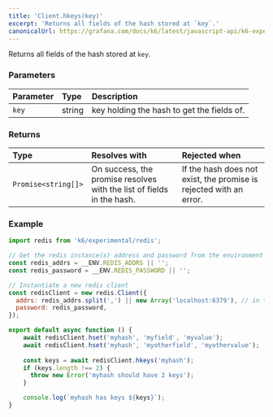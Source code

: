```yaml
---
title: 'Client.hkeys(key)'
excerpt: 'Returns all fields of the hash stored at `key`.'
canonicalUrl: https://grafana.com/docs/k6/latest/javascript-api/k6-experimental/redis/client/client-hkeys/
---
```


Returns all fields of the hash stored at `key`.

### Parameters

| Parameter | Type   | Description                                |
| :-------- | :----- | :----------------------------------------- |
| `key`     | string | key holding the hash to get the fields of. |


### Returns

| Type                | Resolves with                                                         | Rejected when                                                      |
| :------------------ | :-------------------------------------------------------------------- | :----------------------------------------------------------------- |
| `Promise<string[]>` | On success, the promise resolves with the list of fields in the hash. | If the hash does not exist, the promise is rejected with an error. |

### Example

<CodeGroup labels={[]}>

```javascript
import redis from 'k6/experimental/redis';

// Get the redis instance(s) address and password from the environment
const redis_addrs = __ENV.REDIS_ADDRS || '';
const redis_password = __ENV.REDIS_PASSWORD || '';

// Instantiate a new redis client
const redisClient = new redis.Client({
  addrs: redis_addrs.split(',') || new Array('localhost:6379'), // in the form of 'host:port', separated by commas
  password: redis_password,
});

export default async function () {
    await redisClient.hset('myhash', 'myfield', 'myvalue');
    await redisClient.hset('myhash', 'myotherfield', 'myothervalue');
    
    const keys = await redisClient.hkeys('myhash');
    if (keys.length !== 2) {
      throw new Error('myhash should have 2 keys');
    }

    console.log(`myhash has keys ${keys}`);
}
```

</CodeGroup>